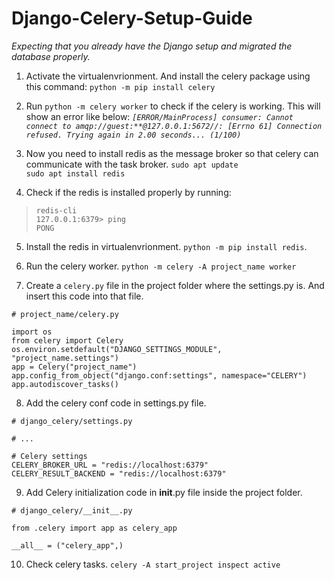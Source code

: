 # Django-Celery-Setup-Guide

*Expecting that you already have the Django setup and migrated the database properly.*

1. Activate the virtualenvrionment. And install the celery package using this command: `python -m pip install celery`

2. Run `python -m celery worker` to check if the celery is working.
This will show an error like below:
*`[ERROR/MainProcess] consumer: Cannot connect to amqp://guest:**@127.0.0.1:5672//: [Errno 61] Connection refused.
Trying again in 2.00 seconds... (1/100)`*

3. Now you need to install redis as the message broker so that celery can communicate with the task broker.
`sudo apt update` \
`sudo apt install redis`

4. Check if the redis is installed properly by running: 
> `redis-cli` \
> `127.0.0.1:6379> ping` \
> `PONG` 

5. Install the redis in virtualenvrionment.
`python -m pip install redis`.

6. Run the celery worker. 
`python -m celery -A project_name worker`

7. Create a `celery.py` file in the project folder where the settings.py is. And insert this code into that file.
``` 
# project_name/celery.py

import os
from celery import Celery
os.environ.setdefault("DJANGO_SETTINGS_MODULE", "project_name.settings")
app = Celery("project_name")
app.config_from_object("django.conf:settings", namespace="CELERY")
app.autodiscover_tasks()
```
8. Add the celery conf code in settings.py file.
```
# django_celery/settings.py

# ...

# Celery settings
CELERY_BROKER_URL = "redis://localhost:6379"
CELERY_RESULT_BACKEND = "redis://localhost:6379"
```

9. Add Celery initialization code in __init__.py file inside the project folder.
```
# django_celery/__init__.py

from .celery import app as celery_app

__all__ = ("celery_app",)
```


10. Check celery tasks.
`celery -A start_project inspect active`
